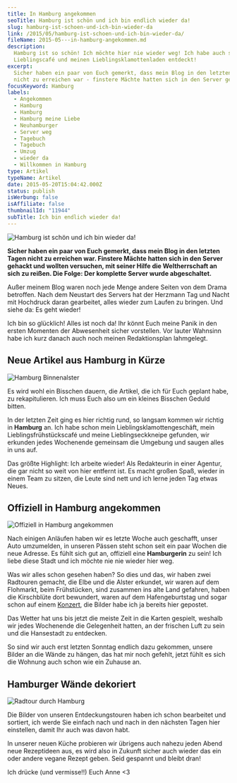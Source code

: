 ```yaml
---
title: In Hamburg angekommen
seoTitle: Hamburg ist schön und ich bin endlich wieder da!
slug: hamburg-ist-schoen-und-ich-bin-wieder-da
link: /2015/05/hamburg-ist-schoen-und-ich-bin-wieder-da/
fileName: 2015-05---in-hamburg-angekommen.md
description:
  Hamburg ist so schön! Ich möchte hier nie wieder weg! Ich habe auch schon mein
  Lieblingscafé und meinen Lieblingsklamottenladen entdeckt!
excerpt:
  Sicher haben ein paar von Euch gemerkt, dass mein Blog in den letzten Tagen
  nicht zu erreichen war - finstere Mächte hatten sich in den Server gehackt.
focusKeyword: Hamburg
labels:
  - Angekommen
  - Hamburg
  - Hamburg
  - Hamburg meine Liebe
  - Neuhamburger
  - Server weg
  - Tagebuch
  - Tagebuch
  - Umzug
  - wieder da
  - Willkommen in Hamburg
type: Artikel
typeName: Artikel
date: 2015-05-20T15:04:42.000Z
status: publish
isWerbung: false
isAffiliate: false
thumbnailId: "11944"
subTitle: Ich bin endlich wieder da!
---
```


![Hamburg ist schön und ich bin wieder da!](http://cardamonchai.com/wp-content/uploads/2015/05/17130880761_0e31d84d6b_z.jpg "Ich bin wieder da!")

<strong>Sicher haben ein paar von Euch gemerkt, dass mein Blog in den letzten
Tagen nicht zu erreichen war. Finstere Mächte hatten sich in den Server gehackt
und wollten versuchen, mit seiner Hilfe die Weltherrschaft an sich zu reißen.
Die Folge: Der komplette Server wurde abgeschaltet.</strong>

Außer meinem Blog waren noch jede Menge andere Seiten von dem Drama betroffen.
Nach dem Neustart des Servers hat der Herzmann Tag und Nacht mit Hochdruck daran
gearbeitet, alles wieder zum Laufen zu bringen. Und siehe da: Es geht wieder!

Ich bin so glücklich! Alles ist noch da! Ihr könnt Euch meine Panik in den
ersten Momenten der Abwesenheit sicher vorstellen. Vor lauter Wahnsinn habe ich
kurz danach auch noch meinen Redaktionsplan lahmgelegt.

## Neue Artikel aus Hamburg in Kürze

![Hamburg Binnenalster](http://cardamonchai.com/wp-content/uploads/2015/05/17130873791_7903cc11d5_z.jpg "An der Binnenalster")

Es wird wohl ein Bisschen dauern, die Artikel, die ich für Euch geplant habe, zu
rekapitulieren. Ich muss Euch also um ein kleines Bisschen Geduld bitten.

In der letzten Zeit ging es hier richtig rund, so langsam kommen wir richtig in
<strong>Hamburg</strong> an. Ich habe schon mein Lieblingsklamottengeschäft,
mein Lieblingsfrühstückscafé und meine Lieblingseckkneipe gefunden, wir erkunden
jedes Wochenende gemeinsam die Umgebung und saugen alles in uns auf.

Das größte Highlight: Ich arbeite wieder! Als Redakteurin in einer Agentur, die
gar nicht so weit von hier entfernt ist. Es macht großen Spaß, wieder in einem
Team zu sitzen, die Leute sind nett und ich lerne jeden Tag etwas Neues.

## Offiziell in Hamburg angekommen

![Offiziell in Hamburg angekommen](http://cardamonchai.com/wp-content/uploads/2015/05/17056468917_0fa3c78de7_z.jpg "Offiziell in Hamburg angekommen")

Nach einigen Anläufen haben wir es letzte Woche auch geschafft, unser Auto
umzumelden, in unseren Pässen steht schon seit ein paar Wochen die neue Adresse.
Es fühlt sich gut an, offiziell eine <strong>Hamburgerin</strong> zu sein! Ich
liebe diese Stadt und ich möchte nie nie wieder hier weg.

Was wir alles schon gesehen haben? So dies und das, wir haben zwei Radtouren
gemacht, die Elbe und die Alster erkundet, wir waren auf dem Flohmarkt, beim
Frühstücken, sind zusammen ins alte Land gefahren, haben die Kirschblüte dort
bewundert, waren auf dem Hafengeburtstag und sogar schon auf einem
[Konzert](/2015/04/calexico-live-grosse-freiheit-36-15-04-2015/), die Bilder
habe ich ja bereits hier gepostet.

Das Wetter hat uns bis jetzt die meiste Zeit in die Karten gespielt, weshalb wir
jedes Wochenende die Gelegenheit hatten, an der frischen Luft zu sein und die
Hansestadt zu entdecken.

So sind wir auch erst letzten Sonntag endlich dazu gekommen, unsere Bilder an
die Wände zu hängen, das hat mir noch gefehlt, jetzt fühlt es sich die Wohnung
auch schon wie ein Zuhause an.

## Hamburger Wände dekoriert

![Radtour durch Hamburg](http://cardamonchai.com/wp-content/uploads/2015/05/16711504734_bbf097b072_z.jpg "Radtour durch Hamburg")

Die Bilder von unseren Entdeckungstouren haben ich schon bearbeitet und
sortiert, ich werde Sie einfach nach und nach in den nächsten Tagen hier
einstellen, damit Ihr auch was davon habt.

In unserer neuen Küche probieren wir übrigens auch nahezu jeden Abend neue
Rezeptideen aus, es wird also in Zukunft sicher auch wieder das ein oder andere
vegane Rezept geben. Seid gespannt und bleibt dran!

Ich drücke (und vermisse!!) Euch Anne &lt;3

[](/2015/03/die-ultimative-vegane-festivalliste)
